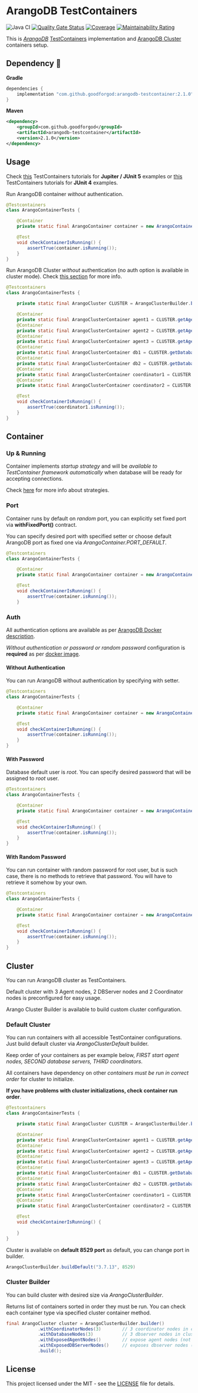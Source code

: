 # ArangoDB TestContainers

![Java CI](https://github.com/GoodforGod/arangodb-testcontainer/workflows/Java%20CI/badge.svg)
[![Quality Gate Status](https://sonarcloud.io/api/project_badges/measure?project=GoodforGod_arangodb-testcontainer&metric=alert_status)](https://sonarcloud.io/dashboard?id=GoodforGod_arangodb-testcontainer)
[![Coverage](https://sonarcloud.io/api/project_badges/measure?project=GoodforGod_arangodb-testcontainer&metric=coverage)](https://sonarcloud.io/dashboard?id=GoodforGod_arangodb-testcontainer)
[![Maintainability Rating](https://sonarcloud.io/api/project_badges/measure?project=GoodforGod_arangodb-testcontainer&metric=sqale_rating)](https://sonarcloud.io/dashboard?id=GoodforGod_arangodb-testcontainer)

This is [*ArangoDB*](https://www.arangodb.com/) [TestContainers](https://www.testcontainers.org/) implementation and [ArangoDB Cluster](#cluster) containers setup.

## Dependency :rocket:

**Gradle**
```groovy
dependencies {
    implementation "com.github.goodforgod:arangodb-testcontainer:2.1.0"
}
```

**Maven**
```xml
<dependency>
    <groupId>com.github.goodforgod</groupId>
    <artifactId>arangodb-testcontainer</artifactId>
    <version>2.1.0</version>
</dependency>
```

## Usage

Check [this](https://www.testcontainers.org/test_framework_integration/junit_5/) TestContainers tutorials for **Jupiter / JUnit 5** examples
or [this](https://www.testcontainers.org/quickstart/junit_4_quickstart/) TestContainers tutorials for **JUnit 4** examples.

Run ArangoDB container *without* authentication.
```java
@Testcontainers
class ArangoContainerTests {

    @Container
    private static final ArangoContainer container = new ArangoContainer().withoutAuth();

    @Test
    void checkContainerIsRunning() {
        assertTrue(container.isRunning());
    }
}
```

Run ArangoDB Cluster *without* authentication (no auth option is available in cluster mode).
Check [this section](#Cluster) for more info.

```java
@Testcontainers
class ArangoContainerTests {

    private static final ArangoCluster CLUSTER = ArangoClusterBuilder.buildDefault("3.7.13", ArangoClusterBuilder.COORDINATOR_PORT_DEFAULT);

    @Container
    private static final ArangoClusterContainer agent1 = CLUSTER.getAgentLeader();
    @Container
    private static final ArangoClusterContainer agent2 = CLUSTER.getAgent2();
    @Container
    private static final ArangoClusterContainer agent3 = CLUSTER.getAgent3();
    @Container
    private static final ArangoClusterContainer db1 = CLUSTER.getDatabase1();
    @Container
    private static final ArangoClusterContainer db2 = CLUSTER.getDatabase2();
    @Container
    private static final ArangoClusterContainer coordinator1 = CLUSTER.getCoordinator1();
    @Container
    private static final ArangoClusterContainer coordinator2 = CLUSTER.getCoordinator2();

    @Test
    void checkContainerIsRunning() {
        assertTrue(coordinator1.isRunning());
    }
}
```

## Container

### Up & Running

Container implements *startup strategy* and will be *available to TestContainer framework automatically* when database will be ready for accepting connections.

Check [here](https://www.testcontainers.org/features/startup_and_waits/) for more info about strategies.

### Port

Container runs by default on *random* port, you can explicitly set fixed port via **withFixedPort()** contract.

You can specify desired port with specified setter or choose default ArangoDB port as fixed one via *ArangoContainer.PORT_DEFAULT*.

```java
@Testcontainers
class ArangoContainerTests {

    @Container
    private static final ArangoContainer container = new ArangoContainer().withoutAuth().withFixedPort(5689);

    @Test
    void checkContainerIsRunning() {
        assertTrue(container.isRunning());
    }
```

### Auth

All authentication options are available as per [ArangoDB Docker description](https://hub.docker.com/_/arangodb).

*Without authentication or password or random password* configuration is **required** as per [docker image]().

#### Without Authentication

You can run ArangoDB without authentication by specifying with setter.

```java
@Testcontainers
class ArangoContainerTests {

    @Container
    private static final ArangoContainer container = new ArangoContainer().withoutAuth();

    @Test
    void checkContainerIsRunning() {
        assertTrue(container.isRunning());
    }
}
```

#### With Password

Database default user is *root*. You can specify desired password that will be assigned to *root* user.

```java
@Testcontainers
class ArangoContainerTests {

    @Container
    private static final ArangoContainer container = new ArangoContainer().withPassword("mypass");

    @Test
    void checkContainerIsRunning() {
        assertTrue(container.isRunning());
    }
}
```

#### With Random Password

You can run container with random password for root user, 
but is such case, there is no methods to retrieve that password.
You will have to retrieve it somehow by your own.

```java
@Testcontainers
class ArangoContainerTests {

    @Container
    private static final ArangoContainer container = new ArangoContainer().withRandomPassword();

    @Test
    void checkContainerIsRunning() {
        assertTrue(container.isRunning());
    }
}
```

## Cluster

You can run ArangoDB cluster as TestContainers.

Default cluster with 3 Agent nodes, 2 DBServer nodes and 2 Coordinator nodes is preconfigured for easy usage.

Arango Cluster Builder is available to build custom cluster configuration.

### Default Cluster

You can run containers with all accessible TestContainer configurations.
Just build default cluster via *ArangoClusterDefault* builder.

Keep order of your containers as per example below, *FIRST start agent nodes, SECOND database servers, THIRD coordinators*.

All containers have dependency on other *containers must be run in correct order* for cluster to initialize.

**If you have problems with cluster initializations, check container run order**.

```java
@Testcontainers
class ArangoContainerTests {

    private static final ArangoCluster CLUSTER = ArangoClusterBuilder.buildDefault("3.7.13", ArangoClusterBuilder.COORDINATOR_PORT_DEFAULT);

    @Container
    private static final ArangoClusterContainer agent1 = CLUSTER.getAgentLeader();
    @Container
    private static final ArangoClusterContainer agent2 = CLUSTER.getAgent2();
    @Container
    private static final ArangoClusterContainer agent3 = CLUSTER.getAgent3();
    @Container
    private static final ArangoClusterContainer db1 = CLUSTER.getDatabase1();
    @Container
    private static final ArangoClusterContainer db2 = CLUSTER.getDatabase2();
    @Container
    private static final ArangoClusterContainer coordinator1 = CLUSTER.getCoordinator1();
    @Container
    private static final ArangoClusterContainer coordinator2 = CLUSTER.getCoordinator2();

    @Test
    void checkContainerIsRunning() {
        
    }
}
```

Cluster is available on **default 8529 port** as default, you can change port in builder. 
```java
ArangoClusterBuilder.buildDefault("3.7.13", 8529)
```

### Cluster Builder

You can build cluster with desired size via *ArangoClusterBuilder*.

Returns list of containers sorted in order they must be run.
You can check each container type via specified cluster container method.

```java
final ArangoCluster cluster = ArangoClusterBuilder.builder()
            .withCoordinatorNodes(3)        // 3 coordinator nodes in cluster
            .withDatabaseNodes(3)           // 3 dbserver nodes in cluster
            .withExposedAgentNodes()        // expose agent nodes (not exposed by default)
            .withExposedDBServerNodes()     // exposes dbserver nodes (not exposed by default)
            .build();
```

## License

This project licensed under the MIT - see the [LICENSE](LICENSE) file for details.
